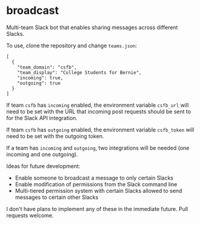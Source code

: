 # broadcast
Multi-team Slack bot that enables sharing messages across different Slacks.

To use, clone the repository and change `teams.json`: 
```
[
  {
    "team_domain": "csfb",
    "team_display": "College Students for Bernie",
    "incoming": true,
    "outgoing": true
  }
]
```

If team `csfb` has `incoming` enabled, the environment variable `csfb_url` will need to be set with the URL that incoming post requests should be sent to for the Slack API integration.

If team `csfb` has `outgoing` enabled, the environment variable `csfb_token` will need to be set with the outgoing token. 

If a team has `incoming` and `outgoing`, two integrations will be needed (one incoming and one outgoing). 

Ideas for future development:
* Enable someone to broadcast a message to only certain Slacks
* Enable modification of permissions from the Slack command line
* Multi-tiered permission system with certain Slacks allowed to send messages to certain other Slacks

I don't have plans to implement any of these in the immediate future. Pull requests welcome.
